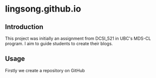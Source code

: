 # lingsong.github.io

## Introduction

This project was initially an assignment from DCSI_521 in UBC's MDS-CL program. I aim to guide students to create their blogs.

## Usage

Firstly we create a repository on GitHub

